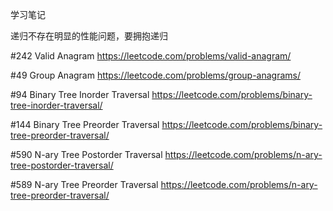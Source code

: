 学习笔记

递归不存在明显的性能问题，要拥抱递归

#242 Valid Anagram
https://leetcode.com/problems/valid-anagram/

#49 Group Anagram
https://leetcode.com/problems/group-anagrams/

#94 Binary Tree Inorder Traversal
https://leetcode.com/problems/binary-tree-inorder-traversal/

#144 Binary Tree Preorder Traversal
https://leetcode.com/problems/binary-tree-preorder-traversal/

#590 N-ary Tree Postorder Traversal
https://leetcode.com/problems/n-ary-tree-postorder-traversal/

#589 N-ary Tree Preorder Traversal
https://leetcode.com/problems/n-ary-tree-preorder-traversal/